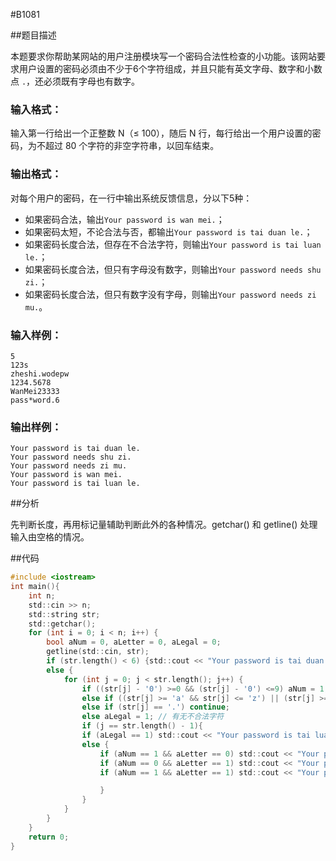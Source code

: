#B1081

##题目描述

本题要求你帮助某网站的用户注册模块写一个密码合法性检查的小功能。该网站要求用户设置的密码必须由不少于6个字符组成，并且只能有英文字母、数字和小数点 `.`，还必须既有字母也有数字。

### 输入格式：

输入第一行给出一个正整数 N（≤ 100），随后 N 行，每行给出一个用户设置的密码，为不超过 80 个字符的非空字符串，以回车结束。

### 输出格式：

对每个用户的密码，在一行中输出系统反馈信息，分以下5种：

- 如果密码合法，输出`Your password is wan mei.`；
- 如果密码太短，不论合法与否，都输出`Your password is tai duan le.`；
- 如果密码长度合法，但存在不合法字符，则输出`Your password is tai luan le.`；
- 如果密码长度合法，但只有字母没有数字，则输出`Your password needs shu zi.`；
- 如果密码长度合法，但只有数字没有字母，则输出`Your password needs zi mu.`。

### 输入样例：

```in
5
123s
zheshi.wodepw
1234.5678
WanMei23333
pass*word.6
```

### 输出样例：

```out
Your password is tai duan le.
Your password needs shu zi.
Your password needs zi mu.
Your password is wan mei.
Your password is tai luan le.
```

##分析

先判断长度，再用标记量辅助判断此外的各种情况。getchar() 和 getline() 处理输入由空格的情况。

##代码

```c
#include <iostream>
int main(){
    int n;
    std::cin >> n;
    std::string str;
    std::getchar();
    for (int i = 0; i < n; i++) {
        bool aNum = 0, aLetter = 0, aLegal = 0;
        getline(std::cin, str);
        if (str.length() < 6) {std::cout << "Your password is tai duan le." << std::endl; continue;}
        else {
            for (int j = 0; j < str.length(); j++) {
                if ((str[j] - '0') >=0 && (str[j] - '0') <=9) aNum = 1; // 有无数字
                else if ((str[j] >= 'a' && str[j] <= 'z') || (str[j] >= 'A' && str[j] <= 'Z')) aLetter = 1; // 有无字母
                else if (str[j] == '.') continue;
                else aLegal = 1; // 有无不合法字符                            
                if (j == str.length() - 1){
                if (aLegal == 1) std::cout << "Your password is tai luan le." << std::endl;
                else {
                    if (aNum == 1 && aLetter == 0) std::cout << "Your password needs zi mu." << std::endl;
                    if (aNum == 0 && aLetter == 1) std::cout << "Your password needs shu zi." << std::endl;
                    if (aNum == 1 && aLetter == 1) std::cout << "Your password is wan mei." << std::endl;

                    }
                }
            }
        }
    }
    return 0;
}
```


